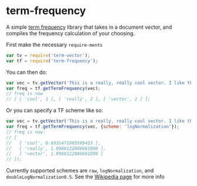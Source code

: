 # term-frequency
A simple [term frequency](https://en.wikipedia.org/wiki/Tf%E2%80%93idf#Term_frequency_2 ) library that takes in a document vector, and compiles the frequency calculation of your choosing.

First make the necessary `require-ments`

```javascript
var tv = require('term-vector');
var tf = require('term-frequency');
```


You can then do:

```javascript
var vec = tv.getVector('This is a really, really cool vector. I like this VeCTor');
var freq = tf.getTermFrequency(vec);
// freq is now
// [ [ 'cool', 1 ], [ 'really', 2 ], [ 'vector', 2 ] ];
```

Or you can specify a TF scheme like so:

```javascript
var vec = tv.getVector('This is a really, really cool vector. I like this VeCTor');
var freq = tf.getTermFrequency(vec, {scheme: 'logNormalization'});
// freq is now:
// [
//   [ 'cool', 0.6931471805599453 ],
//   [ 'really', 1.0986122886681098 ],
//   [ 'vector', 1.0986122886681098 ]
// ]);
```

Currently supported schemes are `raw`, `logNormalization`, and
`doubleLogNormalization0.5`. See the [Wikipedia page](https://en.wikipedia.org/wiki/Tf%E2%80%93idf) for more info
